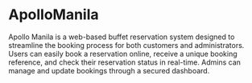 # ApolloManila
Apollo Manila is a web-based buffet reservation system designed to streamline the booking process for both customers and administrators. Users can easily book a reservation online, receive a unique booking reference, and check their reservation status in real-time. Admins can manage and update bookings through a secured dashboard.
